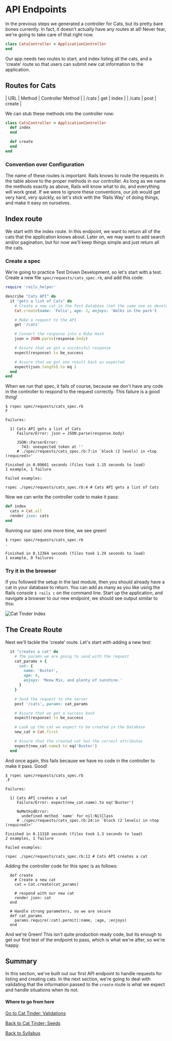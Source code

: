 # API Endpoints

In the previous steps we generated a controller for Cats, but its pretty bare bones currently.  In fact, it doesn't actually have any routes at all!  Never fear, we're going to take care of that right now.  

```ruby
class CatsController < ApplicationController
end
```

Our app needs two routes to start, and index listing all the cats, and a 'create' route so that users can submit new cat information to the application.

## Routes for Cats

| URL | Method | Controller Method |
| /cats | get | index |
| /cats | post | create |

We can stub these methods into the controller now:

```ruby
class CatsController < ApplicationController
  def index
  end

  def create
  end
end
```

### Convention over Configuration
The name of these routes is important.  Rails knows to route the requests in the table above to the proper methods in our controller.  As long as we name the methods exactly as above, Rails will know what to do, and everything will work great.  If we were to ignore these conventions, our job would get very hard, very quickly, so let's stick with the 'Rails Way' of doing things, and make it easy on ourselves.


## Index route
We start with the index route.  In this endpoint, we want to return all of the cats that the application knows about.  Later on, we may want to add search and/or pagination, but for now we'll keep things simple and just return all the cats.

### Create a spec
We're going to practice Test Driven Development, so let's start with a test.  Create a new file ```spec/requests/cats_spec.rb```, and add this code:

```ruby
require 'rails_helper'

describe "Cats API" do
  it "gets a list of Cats" do
    # Create a new cat in the Test Database (not the same one as development)
    Cat.create(name: 'Felix', age: 2, enjoys: 'Walks in the park')

    # Make a request to the API
    get '/cats'

    # Convert the response into a Ruby Hash
    json = JSON.parse(response.body)

    # Assure that we got a successful response
    expect(response).to be_success

    # Assure that we got one result back as expected
    expect(json.length).to eq 1
  end
end
```

When we run that spec, it fails of course, because we don't have any code in the controller to respond to the request correctly.  This failure is a good thing!

```
$ rspec spec/requests/cats_spec.rb
F

Failures:

  1) Cats API gets a list of Cats
     Failure/Error: json = JSON.parse(response.body)

     JSON::ParserError:
       743: unexpected token at ''
     # ./spec/requests/cats_spec.rb:7:in `block (2 levels) in <top (required)>'

Finished in 0.09661 seconds (files took 1.15 seconds to load)
1 example, 1 failure

Failed examples:

rspec ./spec/requests/cats_spec.rb:4 # Cats API gets a list of Cats
```

Now we can write the controller code to make it pass:

```Ruby
def index
  cats = Cat.all
  render json: cats
end
```

Running our spec one more time, we see green!

```
$ rspec spec/requests/cats_spec.rb
.

Finished in 0.12364 seconds (files took 1.29 seconds to load)
1 example, 0 failures
```

### Try it in the browser
If you followed the setup in the last module, then you should already have a cat in your database to return.  You can add as many as you like using the Rails console ```$ rails c``` on the command line.  Start up the application, and navigate a browser to our new endpoint, we should see output similar to this:

![Cat Tinder Index](https://s3.amazonaws.com/learn-site/curriculum/cat-tinder/cat_tinder_index.png)

## The Create Route
Next we'll tackle the 'create' route.  Let's start with adding a new test:

```ruby
  it "creates a cat" do
    # The params we are going to send with the request
    cat_params = {
      cat: {
        name: 'Buster',
        age: 4,
        enjoys: 'Meow Mix, and plenty of sunshine.'
      }
    }

    # Send the request to the server
    post '/cats', params: cat_params

    # Assure that we get a success back
    expect(response).to be_success

    # Look up the cat we expect to be created in the Database
    new_cat = Cat.first

    # Assure that the created cat has the correct attributes
    expect(new_cat.name).to eq('Buster')
  end
```

And once again, this fails because we have no code in the controller to make it pass.  Good!

```
$ rspec spec/requests/cats_spec.rb
.F

Failures:

  1) Cats API creates a cat
     Failure/Error: expect(new_cat.name).to eq('Buster')

     NoMethodError:
       undefined method `name' for nil:NilClass
     # ./spec/requests/cats_spec.rb:24:in `block (2 levels) in <top (required)>'

Finished in 0.11318 seconds (files took 1.3 seconds to load)
2 examples, 1 failure

Failed examples:

rspec ./spec/requests/cats_spec.rb:12 # Cats API creates a cat
```

Adding the controller code for this spec is as follows:

```
  def create
    # Create a new cat
    cat = Cat.create(cat_params)

    # respond with our new cat
    render json: cat
  end

  # Handle strong parameters, so we are secure
  def cat_params
    params.require(:cat).permit(:name, :age, :enjoys)
  end
```

And we're Green!  This isn't quite production ready code, but its enough to get our first test of the endpoint to pass, which is what we're after, so we're happy.  

## Summary
In this section, we've built out our first API endpoint to handle requests for listing and creating cats.  In the next section, we're going to deal with validating that the information passed to the ```create``` route is what we expect and handle situations when its not.

#### Where to go from here

[Go to Cat Tinder: Validations](./04cat_tinder_validations.md)

[Back to Cat Tinder: Seeds](./02cat_tinder_seeds.md)

[Back to Syllabus](../../README.md)